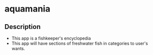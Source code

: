 # aquamania

## Description
- This app is a fishkeeper's encyclopedia
- This app will have sections of freshwater fish in categories to user's wants.
